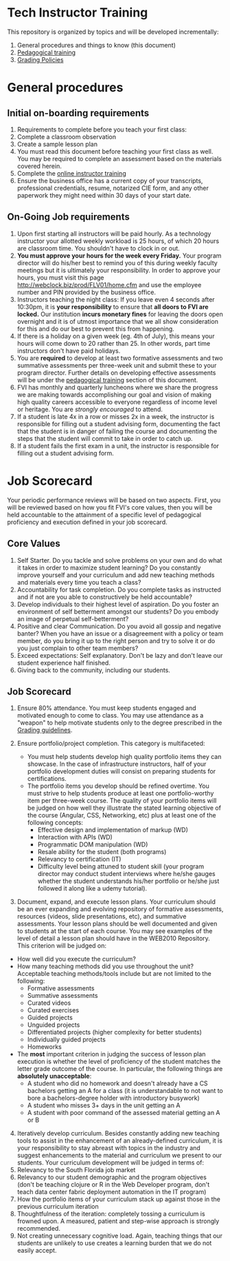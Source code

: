 # Tech Instructor Training

This repository is organized by topics and will be developed incrementally:

1. General procedures and things to know (this document)
2. [Pedagogical training](pedagogy.md)
3. [Grading Policies](grading.md)

# General procedures

## Initial on-boarding requirements

1. Requirements to complete before you teach your first class:
  1. Complete a classroom observation
  2. Create a sample lesson plan
  3. You must read this document before teaching your first class as well. You may be required to complete an assessment based on the materials covered herein.
  4. Complete the [online instructor training](https://github.com/FVITech/General-Procedures-Tooling/blob/master/onboarding.md)
2. Ensure the business office has a current copy of your transcripts, professional credentials, resume, notarized CIE form, and any other paperwork they might need within 30 days of your start date.

## On-Going Job requirements
1. Upon first starting all instructors will be paid hourly. As a technology instructor your allotted weekly workload is 25 hours, of which 20 hours are classroom time. You shouldn't have to clock in or out.
2. **You must approve your hours for the week every Friday.**  Your program director will do his/her best to remind you of this during weekly faculty meetings but it is ultimately your responsibility. In order to approve your hours, you must visit this page http://webclock.biz/prod/FLV01/home.cfm and use the employee number and PIN provided by the business office.
3. Instructors teaching the night class: If you leave even 4 seconds after 10:30pm, it is **your responsibility** to ensure that **all doors to FVI are locked.** Our institution **incurs monetary fines** for leaving the doors open overnight and it is of utmost importance that we all show consideration for this and do our best to prevent this from happening.
4. If there is a holiday on a given week (eg. 4th of July), this means your hours will come down to 20 rather than 25. In other words, part time instructors don't have paid holidays.
5. You are **required** to develop at least two formative assessments and two summative assessments per three-week unit and submit these to your program director. Further details on developing effective assessments will be under the [pedagogical training](pedagogy.md) section of this document.
6. FVI has monthly and quarterly luncheons where we share the progress we are making towards accomplishing our goal and vision of making high quality careers accessible to everyone regardless of income level or heritage. You are *strongly encouraged* to attend.
7. If a student is late 4x in a row or misses 2x in a week, the instructor is responsible for filling out a student advising form, documenting the fact that the student is in danger of failing the course and documenting the steps that the student will commit to take in order to catch up.
8. If a student fails the first exam in a unit, the instructor is responsible for filling out a student advising form.

# Job Scorecard
Your periodic performance reviews will be based on two aspects. First, you will be reviewed based on how you fit FVI's core values, then you will be held accountable to the attainment of a specific level of pedagogical proficiency and execution defined in your job scorecard.

## Core Values
1. Self Starter. Do you tackle and solve problems on your own and do what it takes in order to maximize student learning? Do you constantly improve yourself and your curriculum and add new teaching methods and materials every time you teach a class?  
2. Accountability for task completion. Do you complete tasks as instructed and if not are you able to constructively be held accountable?
3. Develop individuals to their highest level of aspiration. Do you foster an environment of self betterment amongst our students? Do you embody an image of perpetual self-betterment?  
4. Positive and clear Communication. Do you avoid all gossip and negative banter? When you have an issue or a disagreement with a policy or team member, do you bring it up to the right person and try to solve it or do you just complain to other team members?  
5. Exceed expectations: Self explanatory. Don't be lazy and don't leave our student experience half finished.  
6. Giving back to the community, including our students.  

## Job Scorecard
1. Ensure 80% attendance. You must keep students engaged and motivated enough to come to class. You may use attendance as a "weapon" to help motivate students only to the degree prescribed in the [Grading guidelines](grading.md).  

2. Ensure portfolio/project completion. This category is multifaceted:
    * You must help students develop high quality portfolio items they can showcase. In the case of infrastructure instructors, half of your portfolio development duties will consist on preparing students for certifications.  
    * The portfolio items you develop should be refined overtime. You must strive to help students produce at least one portfolio-worthy item per three-week course. The quality of your portfolio items will be judged on how well they illustrate the stated learning objective of the course (Angular, CSS, Networking, etc) plus at least one of the following concepts:  
      * Effective design and implementation of markup (WD)  
      * Interaction with APIs (WD)  
      * Programmatic DOM manipulation (WD)  
      * Resale ability for the student (both programs)  
      * Relevancy to certification (IT)  
      * Difficulty level being attuned to student skill (your program director may conduct student interviews where he/she gauges whether the student understands his/her portfolio or he/she just followed it along like a udemy tutorial).  

3. Document, expand, and execute lesson plans. Your curriculum should be an ever expanding and evolving repository of formative assessments, resources (videos, slide presentations, etc), and summative assessments. Your lesson plans should be well documented and given to students at the start of each course. You may see examples of the level of detail a lesson plan should have in the WEB2010 Repository. This criterion will be judged on:  
  * How well did you execute the curriculum?  
  * How many teaching methods did you use throughout the unit? Acceptable teaching methods/tools include but are not limited to the following:  
    * Formative assessments  
    * Summative assessments  
    * Curated videos  
    * Curated exercises  
    * Guided projects  
    * Unguided projects  
    * Differentiated projects (higher complexity for better students)  
    * Individually guided projects  
    * Homeworks  
  * The **most** important criterion in judging the success of lesson plan execution is whether the level of proficiency of the student matches the letter grade outcome of the course. In particular, the following things are **absolutely unacceptable**:
    * A student who did no homework and doesn't already have a CS bachelors getting an A for a class (it is understandable to not want to bore a bachelors-degree holder with introductory busywork)  
    * A student who misses 3+ days in the unit getting an A  
    * A student with poor command of the assessed material getting an A or B  
4. Iteratively develop curriculum. Besides constantly adding new teaching tools to assist in the enhancement of an already-defined curriculum, it is your responsibility to stay abreast with topics in the industry and suggest enhancements to the material and curriculum we present to our students. Your curriculum development will be judged in terms of:  
  1. Relevancy to the South Florida job market  
  2. Relevancy to our student demographic and the program objectives (don't be teaching clojure or R in the Web Developer program, don't teach data center fabric deployment automation in the IT program)  
  3. How the portfolio items of your curriculum stack up against those in the previous curriculum iteration  
  4. Thoughtfulness of the iteration: completely tossing a curriculum  is frowned upon. A measured, patient and step-wise approach is strongly recommended.  
  5. Not creating unnecessary cognitive load. Again, teaching things that our students are unlikely to use creates a learning burden that we do not easily accept.  
